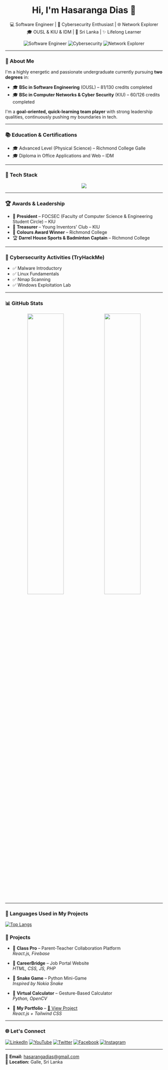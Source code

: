 <h1 align="center">Hi, I'm Hasaranga Dias 👋</h1>

<p align="center">
  💻 Software Engineer | 🔐 Cybersecurity Enthusiast | 🌐 Network Explorer<br>
  🎓 OUSL & KIU & IDM | 📍 Sri Lanka | ✨ Lifelong Learner
</p>

<p align="center">
  <img src="https://img.shields.io/badge/Software%20Engineer-%E2%9C%94-blue" alt="Software Engineer"/>
  <img src="https://img.shields.io/badge/Cybersecurity-%F0%9F%94%90-red" alt="Cybersecurity"/>
  <img src="https://img.shields.io/badge/Network%20Explorer-%F0%9F%93%88-yellow" alt="Network Explorer"/>
</p>

---


### 📌 About Me

I'm a highly energetic and passionate undergraduate currently pursuing **two degrees** in:

- 🎓 **BSc in Software Engineering** (OUSL) – 81/130 credits completed  
- 🎓 **BSc in Computer Networks & Cyber Security** (KIU) – 60/126 credits completed

I'm a **goal-oriented, quick-learning team player** with strong leadership qualities, continuously pushing my boundaries in tech.

---
### 📚 Education & Certifications

- 🎓 Advanced Level (Physical Science) – Richmond College Galle  
- 🎓 Diploma in Office Applications and Web – IDM  

---

### 🧰 Tech Stack

<p align="center">
  <img src="https://skillicons.dev/icons?i=java,python,js,html,css,react,c,php,firebase,mysql,git,tailwind,figma,linux,vscode" />
</p>

---

### 🏆 Awards & Leadership

- 👑 **President** – FOCSEC (Faculty of Computer Science & Engineering Student Circle) – KIU  
- 💼 **Treasurer** – Young Inventors' Club – KIU
- 🏅 **Colours Award Winner** – Richmond College  
- 🏆 **Darrel House Sports & Badminton Captain** – Richmond College  


---

### 🔐 Cybersecurity Activities (TryHackMe)

- ✅ Malware Introductory  
- ✅ Linux Fundamentals  
- ✅ Nmap Scanning  
- ✅ Windows Exploitation Lab  

---

### 📊 GitHub Stats

<p align="center">
  <img src="https://github-readme-stats.vercel.app/api?username=hasarangad&show_icons=true&theme=radical" width="48%" />
  <img src="https://github-readme-streak-stats.herokuapp.com?user=hasarangad&theme=radical" width="48%" />
</p>

---
### 🧠 Languages Used in My Projects

[![Top Langs](https://github-readme-stats.vercel.app/api/top-langs/?username=hasarangad&layout=compact&theme=radical&langs_count=8)](https://github.com/hasarangad)

### 🧠 Projects

- 🔸 **Class Pro** – Parent-Teacher Collaboration Platform  
  _React.js, Firebase_

- 🔸 **CareerBridge** – Job Portal Website  
  _HTML, CSS, JS, PHP_

- 🔸 **Snake Game** – Python Mini-Game  
  _Inspired by Nokia Snake_

- 🔸 **Virtual Calculator** – Gesture-Based Calculator  
  _Python, OpenCV_

- 🔸 **My Portfolio** – [🔗 View Project](https://hasarangad.github.io/HasarangaDiasPortfolio/)  
  _React.js + Tailwind CSS_

---

### 🌐 Let's Connect

[![LinkedIn](https://img.shields.io/badge/-LinkedIn-0077B5?style=flat-square&logo=linkedin&logoColor=white)](https://www.linkedin.com/in/keshan-hasaranga-dias-gunawardhana-5bb195220/)
[![YouTube](https://img.shields.io/badge/-YouTube-FF0000?style=flat-square&logo=youtube&logoColor=white)](https://www.youtube.com/@HasaDevSecLK)
[![Twitter](https://img.shields.io/badge/-Twitter-1DA1F2?style=flat-square&logo=twitter&logoColor=white)](https://twitter.com/HasarangaDias?s=20)
[![Facebook](https://img.shields.io/badge/-Facebook-1877F2?style=flat-square&logo=facebook&logoColor=white)](https://www.facebook.com/arrow.khdg)
[![Instagram](https://img.shields.io/badge/-Instagram-E4405F?style=flat-square&logo=instagram&logoColor=white)](https://www.instagram.com/k_h_d_g_00/)



---

📩 **Email:** hasarangadias@gmail.com  
📍 **Location:** Galle, Sri Lanka
